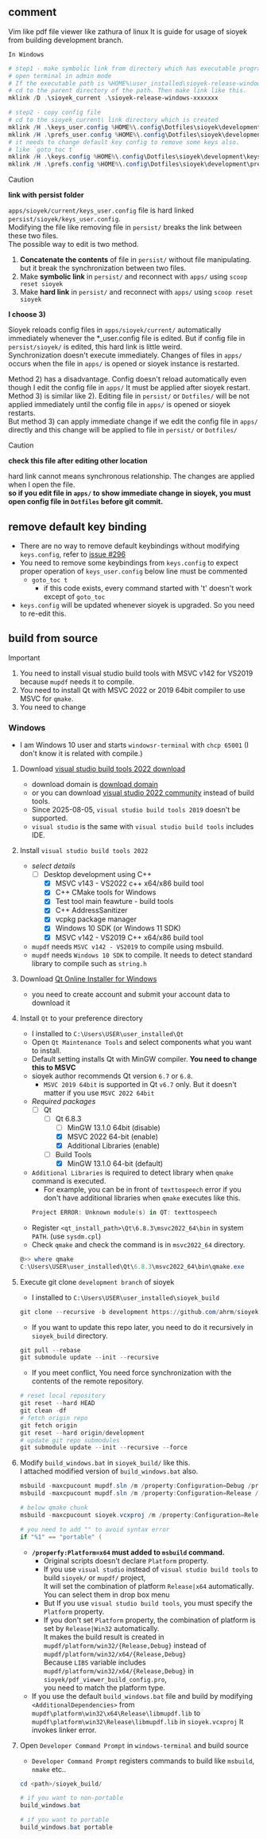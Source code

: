 ## comment

Vim like pdf file viewer like zathura of linux
It is guide for usage of sioyek from building development branch.

`In Windows`

```powershell
# step1 - make symbolic link from directory which has executable program
# open terminal in admin mode
# If the executable path is %HOME%\user_installed\sioyek-release-windows-xxxxxxx\
# cd to the parent directory of the path. Then make link like this.
mklink /D .\sioyek_current .\sioyek-release-windows-xxxxxxx

# step2 - copy config file
# cd to the sioyek_current\ link directory which is created
mklink /H .\keys_user.config %HOME%\.config\Dotfiles\sioyek\development\keys_user.config
mklink /H .\prefs_user.config %HOME%\.config\Dotfiles\sioyek\development\prefs_user.config
# it needs to change default key config to remove some keys also.
# like `goto_toc t`
mklink /H .\keys.config %HOME%\.config\Dotfiles\sioyek\development\keys.config
mklink /H .\prefs.config %HOME%\.config\Dotfiles\sioyek\development\prefs.config
```

> [!CAUTION]
> **link with persist folder**
>
> `apps/sioyek/current/keys_user.config` file is hard linked `persist/sioyek/keys_user.config`. \
> Modifying the file like removing file in `persist/` breaks the link between these two files. \
> The possible way to edit is two method.
>
> 1) **Concatenate the contents** of file in `persist/` without file manipulating.
>    but it break the synchronization between two files.
> 2) Make **symbolic link** in `persist/` and reconnect with `apps/` using `scoop reset sioyek`
> 3) Make **hard link** in `persist/` and reconnect with `apps/` using `scoop reset sioyek`
>
> **I choose 3)**
>
> Sioyek reloads config files in `apps/sioyek/current/` automatically immediately whenever the *_user.config file is edited.
> But if config file in `persist/sioyek/` is edited, this hard link is little weird. \
> Synchronization doesn't execute immediately. Changes of files in `apps/` occurs when the file in `apps/`
> is opened or sioyek instance is restarted.
>
> Method 2) has a disadvantage. Config doesn't reload automatically even though I edit the config file in `apps/`
> It must be applied after sioyek restart. \
> Method 3) is similar like 2). Editing file in `persist/` or `Dotfiles/` will be not applied immediately
> until the config file in `apps/` is opened or sioyek restarts. \
> But method 3) can apply immediate change if we edit the config file in `apps/` directly and this change will be
> applied to file in `persist/` or `Dotfiles/`


> [!CAUTION]
> **check this file after editing other location**
>
> hard link cannot means synchronous relationship. The changes are applied when I open the file. \
> **so if you edit file in `apps/` to show immediate change in sioyek, you must open config file in `Dotfiles`
> before git commit.**

## remove default key binding

- There are no way to remove default keybindings without modifying `keys.config`, refer to [issue #296](https://github.com/ahrm/sioyek/issues/296)
- You need to remove some keybindings from `keys.config` to expect proper operation of `keys_user.config`
  below line must be commented
	- `goto_toc t`
		- if this code exists, every command started with 't' doesn't work except of `goto_toc`
- `keys.config` will be updated whenever sioyek is upgraded. So you need to re-edit this.



## build from source

> [!IMPORTANT]
> 1) You need to install visual studio build tools with MSVC v142 for VS2019 because `mupdf` needs it to compile.
> 2) You need to install Qt with MSVC 2022 or 2019 64bit compiler to use MSVC for `qmake`.
> 3) You need to change

### Windows

- I am Windows 10 user and starts `windowsr-terminal` with `chcp 65001` (I don't know it is related with compile.)

1) Download [visual studio build tools 2022 download](https://aka.ms/vs/17/release/vs_BuildTools.exe)
	- download domain is [download domain](https://visualstudio.microsoft.com/ko/downloads/)
	- or you can download [visual studio 2022 community](https://visualstudio.microsoft.com/ko/thank-you-downloading-visual-studio/?sku=Community&channel=Release&version=VS2022&source=VSLandingPage&cid=2030&passive=false) instead of build tools.
	- Since 2025-08-05, `visual studio build tools 2019` doesn't be supported.
	- `visual studio` is the same with `visual studio build tools` includes IDE.

2) Install `visual studio build tools 2022`
	* _select details_
		- [ ] Desktop development using C++
			- [x] MSVC v143 - VS2022 c++ x64/x86 build tool
			- [x] C++ CMake tools for Windows
			- [x] Test tool main feawture - build tools
			- [x] C++ AddressSanitizer
			- [x] vcpkg package manager
			- [x] Windows 10 SDK (or Windows 11 SDK)
			- [x] MSVC v142 - VS2019 C++ x64/x86 build tool
	- `mupdf` needs `MSVC v142 - VS2019` to compile using msbuild.
	- `mupdf` needs `Windows 10 SDK` to compile. It needs to detect standard library to compile such as `string.h`

3) Download [Qt Online Installer for Windows](https://www.qt.io/download-dev)
	- you need to create account and submit your account data to download it

4) Install `Qt` to your preference directory
	- I installed to `C:\Users\USER\user_installed\Qt`
	- Open `Qt Maintenance Tools` and select components what you want to install.
	- Default setting installs Qt with MinGW compiler. **You need to change this to MSVC**
	- sioyek author recommends Qt version `6.7` or `6.8`.
		- `MSVC 2019 64bit` is supported in Qt `v6.7` only. But it doesn't matter if you use `MSVC 2022 64bit`
	* _Required packages_
		- [ ] Qt
			- [ ] Qt 6.8.3
				- [ ] MinGW 13.1.0 64bit (disable)
				- [x] MSVC 2022 64-bit (enable)
				- [x] Additional Libraries (enable)
			- [ ] Build Tools
				- [x] MinGW 13.1.0 64-bit (default)
	- `Additional Libraries` is required to detect library when `qmake` command is executed.
		- For example, you can be in front of `texttospeech` error if you don't have additional libraries when `qmake` executes like this.
		```powershell
		Project ERROR: Unknown module(s) in QT: texttospeech
		```
	- Register `<qt_install_path>\Qt\6.8.3\msvc2022_64\bin` in system `PATH`. (use `sysdm.cpl`)
	- Check `qmake` and check the command is in `msvc2022_64` directory.
	```powershell
	@>> where qmake
	C:\Users\USER\user_installed\Qt\6.8.3\msvc2022_64\bin\qmake.exe
	```



5) Execute git clone `development branch` of sioyek
	- I installed to `C:\Users\USER\user_installed\sioyek_build`
	```powershell
	git clone --recursive -b development https://github.com/ahrm/sioyek.git sioyek_build
	```
	- If you want to update this repo later, you need to do it recursively in `sioyek_build` directory.
	```powershell
	git pull --rebase
	git submodule update --init --recursive
	```
	- If you meet conflict, You need force synchronization with the contents of the remote repository.
	```powershell
	# reset local repository
	git reset --hard HEAD
	git clean -df
	# fetch origin repo
	git fetch origin
	git reset --hard origin/development
	# update git repo submodules
	git submodule update --init --recursive --force
	```


6) Modify `build_windows.bat` in `sioyek_build/` like this. \
   I attached modified version of `build_windows.bat` also.
	```powershell
	msbuild -maxcpucount mupdf.sln /m /property:Configuration=Debug /property:MultiProcessorCompilation=true /property:Platform=x64
	msbuild -maxcpucount mupdf.sln /m /property:Configuration=Release /property:MultiProcessorCompilation=true /property:Platform=x64

	# below qmake chunk
	msbuild -maxcpucount sioyek.vcxproj /m /property:Configuration=Release /property:Platform=x64

	# you need to add "" to avoid syntax error
	if "%1" == "portable" (
	```

	- **`/properfy:Platform=x64` must added to `msbuild` command.**
		- Original scripts doesn't declare `Platform` property.
		- If you use `visual studio` instead of `visual studio build tools` to build `sioyek/` or `mupdf/` project, \
		  It will set the combination of platform `Release|x64` automatically. You can select them in drop box menu
		- But If you use `visual studio build tools`, you must specify the `Platform` property.
		- If you don't set `Platform` property, the combination of platform is set by `Release|Win32` automatically. \
		  It makes the build result is created in `mupdf/platform/win32/{Release,Debug}` instead of `mupdf/platform/win32/x64/{Release,Debug}` \
		  Because `LIBS` variable includes `mupdf/platform/win32/x64/{Release,Debug}` in `sioyek/pdf_viewer_build_config.pro`, \
		  you need to match the platform type.
	- If you use the default `build_windows.bat` file and build by modifying `<AdditionalDependencies>`
	  from `mupdf\platform\win32\x64\Release\libmupdf.lib` to `mupdf\platform\win32\Release\libmupdf.lib` in `sioyek.vcxproj`
	  It invokes linker error.

7) Open `Developer Command Prompt` in `windows-terminal` and build source
	- `Developer Command Prompt` registers commands to build like `msbuild`, `nmake` etc..
	```powershell
	cd <path>/sioyek_build/

	# if you want to non-portable
	build_windows.bat

	# if you want to portable
	build_windows.bat portable
	```


